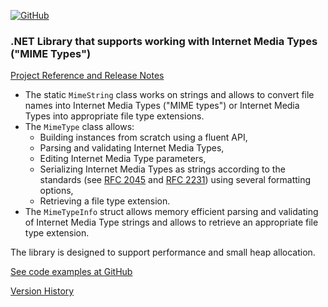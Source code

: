 [![GitHub](https://img.shields.io/github/license/FolkerKinzel/MimeTypes)](https://github.com/FolkerKinzel/MimeTypes/blob/master/LICENSE)


### .NET Library that supports working with Internet Media Types ("MIME Types")
[Project Reference and Release Notes](https://github.com/FolkerKinzel/MimeTypes/releases/tag/v4.0.4)

- The static `MimeString` class works on strings and allows to convert file names into Internet Media Types ("MIME types") or Internet Media Types into appropriate file type extensions.
- The `MimeType` class allows:
  -  Building instances from scratch using a fluent API,
  -  Parsing and validating Internet Media Types,
  -  Editing Internet Media Type parameters,
  -  Serializing Internet Media Types as strings according to the standards (see [RFC 2045](https://datatracker.ietf.org/doc/html/rfc2045#section-5.1) and [RFC 2231](https://datatracker.ietf.org/doc/html/rfc2231.html)) using several formatting options,
  -  Retrieving a file type extension.
- The `MimeTypeInfo` struct allows memory efficient parsing and validating of Internet Media Type strings and allows to retrieve an appropriate file type extension.

The library is designed to support performance and small heap allocation.

[See code examples at GitHub](https://github.com/FolkerKinzel/MimeTypes)

[Version History](https://github.com/FolkerKinzel/MimeTypes/releases)



